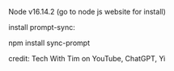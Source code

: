 
Node v16.14.2
(go to node js website for install)


install prompt-sync: 

npm install sync-prompt

credit: Tech With Tim on YouTube, ChatGPT, Yi
